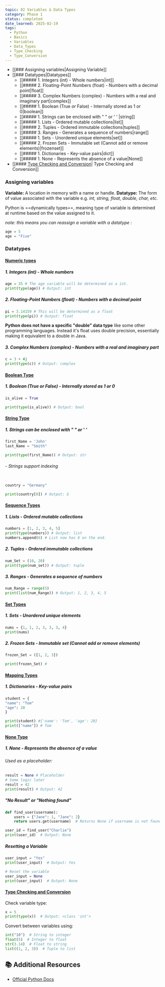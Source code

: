 ```yaml
---
topic: 02 Variables & Data Types
category: Phase 1
status: completed
date_learned: 2025-02-19
tags:
  - Python
  - Basics
  - Variables
  - Data_Types
  - Type_Checking
  - Type_Conversion
---
```


- [[### Assigning variables|Assigning Variable]]
- [[### Datatypes|Datatypes]]
  - [[##### 1. Integers (int) - Whole numbers|int]]
  - [[##### 2. Floating-Point Numbers (float) - Numbers with a decimal point|float]]
  - [[##### 3. Complex Numbers (complex) - Numbers with a real and imaginary part|complex]]
  - [[##### 1. Boolean (True *or* False) - Internally stored as 1 or 0|boolean]]
  - [[##### 1. Strings can be enclosed with " " or ' ' |string]]
  - [[##### 1. Lists - Ordered mutable collections|list]]
  - [[##### 2. Tuples - Ordered immutable collections|tuples]]
  - [[##### 3. Ranges - Generates a sequence of numbers|range]]
  - [[##### 1. Sets - Unordered unique elements|set]]
  - [[##### 2. Frozen Sets - Immutable set (Cannot add or remove elements)|frozenset]]
  - [[##### 1. Dictionaries - Key-value pairs|dict]]
  - [[##### 1. None - Represents the absence of a value|None]]
- [[#### <u> Type Checking and Conversion</u>| Type Checking and Conversion]]

### Assigning variables

**Variable:** A location in memory with a name or handle.
**Datatype:** The form of value associated with the variable e.g. *int, string, float, double, char, etc.*

Python is ==dynamically types==, meaning type of variable is determined at runtime based on the value assigned to it.

*note: this means you can reassign a variable with a datatype :*

```python
age = 5 
age = "Five"
```


### Datatypes

#### <u>Numeric types</u>

##### 1. Integers (int) - Whole numbers

```python
age = 35 # The age variable will be determined as a int.
print(type(age)) # Output: int
```

##### 2. Floating-Point Numbers (float) - Numbers with a decimal point

```python
pi = 3.14159 # This will be determined as a float
print(type(pi)) # Output: float
```

**Python does not have a specific "double" data type** like some other programming languages. Instead it's float uses double precision, essentially making it equivalent to a double in Java.

##### 3. Complex Numbers (complex) - Numbers with a real and imaginary part

```python
c = 3 + 4j
print(type(c)) # Output: complex
```

#### <u>Boolean Type</u>

##### 1. Boolean (True *or* False) - Internally stored as 1 or 0

```python
is_alive = True

print(type(is_alive)) # Output: bool
```

#### <u>String Type</u>

##### 1. Strings can be enclosed with " " or ' ' 

```python
first_Name = 'John'
last_Name = "Smith"

print(type(first_Name)) # Output: str

```

###### - Strings support indexing

```python

country = "Germany"

print(country[0]) # Output: G

```

#### <u>Sequence Types</u>

##### 1. Lists - Ordered mutable collections

```python
numbers = [1, 2, 3, 4, 5]
print(type(numbers)) # Output: list
numbers.append(6) # List now has 6 on the end.
```

##### 2. Tuples - Ordered immutable collections

```python
num_Set = (10, 20)
print(type(num_set)) # Output: tuple
```

##### 3. Ranges - Generates a sequence of numbers

```python
num_Range = range(5)
print(list(num_Range)) # Output: 1, 2, 3, 4, 5
```

#### <u>Set Types</u>

##### 1. Sets - Unordered unique elements

```python
nums = {1, 1, 2, 3, 3, 3, 4}
print(nums)
```

##### 2. Frozen Sets - Immutable set (Cannot add or remove elements)

```python
frozen_Set = ([1, 2, 3])

print(frozen_Set) # 
```

#### <u>Mapping Types</u>

##### 1. Dictionaries - Key-value pairs

```python
student = {
"name": "Tom"
"age": 20
}

print(student) #{'name': 'Tom', 'age': 20}
print(["name"]) # Tom

```

#### <u>None Type</u>

##### 1. None - Represents the absence of a value

###### Used as a placeholder:

```python
result = None # Placeholder
# Some logic later
result = 42
print(result) # Output: 42
```

##### "No Result" or "Nothing found"

```python
def find_user(username):
    users = {"Jane": 1, "Jane": 2}
    return users.get(username)  # Returns None if username is not found

user_id = find_user("Charlie")
print(user_id)  # Output: None

```
##### Resetting a Variable

```python
user_input = "Yes"
print(user_input)  # Output: Yes

# Reset the variable
user_input = None
print(user_input)  # Output: None
```

#### <u> Type Checking and Conversion</u>

Check variable type:

```python
x = 5
print(type(x))  # Output: <class 'int'>
```

Convert between variables using:

```python
int("10")  # String to integer
float(5)  # Integer to float
str(3.14)  # Float to string
list((1, 2, 3))  # Tuple to list
```

## 📚 Additional Resources
- [Official Python Docs](https://docs.python.org/3/)